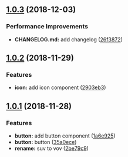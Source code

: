 ## [1.0.3](https://github.com/LeeRayno/vov/compare/v1.0.2...v1.0.3) (2018-12-03)


### Performance Improvements

* **CHANGELOG.md:** add changelog ([26f3872](https://github.com/LeeRayno/vov/commit/26f3872))



## [1.0.2](https://github.com/LeeRayno/vov/compare/v1.0.1...v1.0.2) (2018-11-29)


### Features

* **icon:** add icon component ([2903eb3](https://github.com/LeeRayno/vov/commit/2903eb3))



## [1.0.1](https://github.com/LeeRayno/vov/compare/1a6e925...v1.0.1) (2018-11-28)


### Features

* **button:** add button component ([1a6e925](https://github.com/LeeRayno/vov/commit/1a6e925))
* **button:** button ([35a0ece](https://github.com/LeeRayno/vov/commit/35a0ece))
* **rename:** suv to vov ([2be79c9](https://github.com/LeeRayno/vov/commit/2be79c9))



